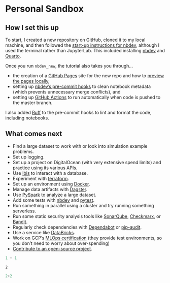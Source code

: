 # Personal Sandbox


<!-- WARNING: THIS FILE WAS AUTOGENERATED! DO NOT EDIT! -->

## How I set this up

To start, I created a new repository on GitHub, cloned it to my local
machine, and then followed the [start-up instructions for
nbdev](https://nbdev.fast.ai/tutorials/tutorial.html#install-nbdev),
although I used the terminal rather than JupyterLab. This included
installing [nbdev](https://nbdev.fast.ai/) and
[Quarto](https://quarto.org/).

Once you run `nbdev_new`, the tutorial also takes you through…

- the creation of a [GitHub Pages](https://pages.github.com/) site for
  the new repo and how to [preview the pages
  locally](https://nbdev.fast.ai/tutorials/tutorial.html#preview-your-docs),
- setting up [nbdev’s pre-commit
  hooks](https://nbdev.fast.ai/tutorials/tutorial.html#install-hooks-for-git-friendly-notebooks)
  to clean notebook metadata (which prevents unnecessary merge
  conflicts), and
- setting up [GitHub Actions](https://docs.github.com/en/actions) to run
  automatically when code is pushed to the master branch.

I also added [Ruff](https://docs.astral.sh/ruff/) to the pre-commit
hooks to lint and format the code, including notebooks.

## What comes next

- Find a large dataset to work with or look into simulation example
  problems.
- Set up logging.
- Set up a project on DigitalOcean (with very extensive spend limits)
  and practice using its various APIs.
- Use [Ibis](https://docs.ibis-project.org/) to interact with a
  database.
- Experiment with
  [terraform](https://developer.hashicorp.com/terraform/cdktf/api-reference/python/).
- Set up an environment using
  [Docker](https://www.jetbrains.com/help/pycharm/using-docker-as-a-remote-interpreter.html#example).
- Manage data artifacts with [Dagster](https://docs.dagster.io/).
- Use
  [PySpark](https://spark.apache.org/docs/latest/api/python/index.html)
  to analyze a large dataset.
- Add some tests with
  [nbdev](https://nbdev.fast.ai/tutorials/tutorial.html#add-your-own-examples-tests-and-docs)
  and [pytest](https://docs.pytest.org/en/8.2.x/).
- Run something in parallel using a cluster and try running something
  serverless.
- Run some static security analysis tools like
  [SonarQube](https://www.sonarsource.com/products/sonarqube/?s_campaign=SQ-US-States-Brand&s_content=SonarQube&s_term=sonarqube&s_category=Paid&s_source=Paid%20Search&s_origin=Google&cq_src=google_ads&cq_cmp=21283910625&cq_con=165359618347&cq_term=sonarqube&cq_med=&cq_plac=&cq_net=g&cq_pos=&cq_plt=gp&gad_source=1&gclid=CjwKCAjw1920BhA3EiwAJT3lSaglN4ruXT0CL6NiF8bG-wKb1-fz9UwT2KUtsNheiNaK-U5jz4ZR8xoC2XIQAvD_BwE),
  [Checkmarx](https://checkmarx.com/), or
  [Bandit](https://bandit.readthedocs.io/en/latest/).
- Regularly check dependencies with
  [Dependabot](https://github.com/dependabot/dependabot-core) or
  [pip-audit](https://github.com/pypa/pip-audit).
- Use a service like [DataBricks](https://databricks.com/).
- Work on GCP’s [MLOps
  certification](https://www.cloudskillsboost.google/paths/17) (they
  provide test environments, so you don’t need to worry about
  over-spending)
- [Contribute to an open-source
  project](https://www.reddit.com/r/learnpython/comments/17ue6hr/looking_for_beginnerfriendly_python_libraries_to/).

``` python
1 + 1
```

    2

``` python
2+2
```
